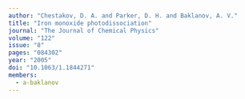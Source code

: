 ```yaml
---
author: "Chestakov, D. A. and Parker, D. H. and Baklanov, A. V."
title: "Iron monoxide photodissociation"
journal: "The Journal of Chemical Physics"
volume: "122"
issue: "8"
pages: "084302"
year: "2005"
doi: "10.1063/1.1844271"
members: 
  - a-baklanov
---
```


